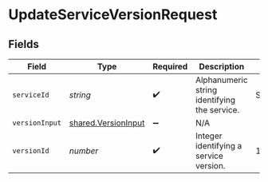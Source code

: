 # UpdateServiceVersionRequest


## Fields

| Field                                                      | Type                                                       | Required                                                   | Description                                                | Example                                                    |
| ---------------------------------------------------------- | ---------------------------------------------------------- | ---------------------------------------------------------- | ---------------------------------------------------------- | ---------------------------------------------------------- |
| `serviceId`                                                | *string*                                                   | :heavy_check_mark:                                         | Alphanumeric string identifying the service.               | SU1Z0isxPaozGVKXdv0eY                                      |
| `versionInput`                                             | [shared.VersionInput](../../models/shared/versioninput.md) | :heavy_minus_sign:                                         | N/A                                                        |                                                            |
| `versionId`                                                | *number*                                                   | :heavy_check_mark:                                         | Integer identifying a service version.                     | 1                                                          |